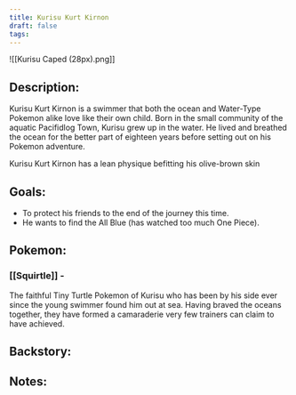 ```yaml
---
title: Kurisu Kurt Kirnon
draft: false
tags:
---
```

![[Kurisu Caped (28px).png]]
## Description:
Kurisu Kurt Kirnon is a swimmer that both the ocean and Water-Type Pokemon alike love like their own child. Born in the small community of the aquatic Pacifidlog Town, Kurisu grew up in the water. He lived and breathed the ocean for the better part of eighteen years before setting out on his Pokemon adventure.

Kurisu Kurt Kirnon has a lean physique befitting his olive-brown skin

## Goals:
- To protect his friends to the end of the journey this time.
- He wants to find the All Blue (has watched too much One Piece).

## Pokemon:

### [[Squirtle]] -
The faithful Tiny Turtle Pokemon of Kurisu who has been by his side ever since the young swimmer found him out at sea. Having braved the oceans together, they have formed a camaraderie very few trainers can claim to have achieved.

## Backstory:

## Notes:
